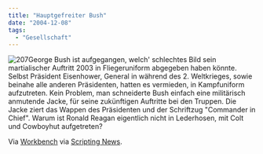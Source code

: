```yaml
---
title: "Hauptgefreiter Bush"
date: "2004-12-08"
tags:
  - "Gesellschaft"
---
```


![207](/img/webpropaganda/207.jpg)George Bush ist aufgegangen, welch' schlechtes Bild sein martialischer Auftritt 2003 in Fliegeruniform abgegeben haben könnte. Selbst Präsident Eisenhower, General in während des 2. Weltkrieges, sowie beinahe alle anderen Präsidenten, hatten es vermieden, in Kampfuniform aufzutreten. Kein Problem, man schneiderte Bush einfach eine militärisch anmutende Jacke, für seine zukünftigen Auftritte bei den Truppen. Die Jacke ziert das Wappen des Präsidenten und der Schriftzug "Commander in Chief". Warum ist Ronald Reagan eigentlich nicht in Lederhosen, mit Colt und Cowboyhut aufgetreten?

Via [Workbench](http://www.cadenhead.org/workbench/entry/2004/12/07.html#2402) via [Scripting News](http://archive.scripting.com/2004/12/07#When:4:33:51PM).
